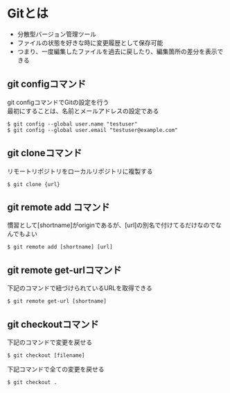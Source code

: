 # Gitとは
- 分散型バージョン管理ツール
- ファイルの状態を好きな時に変更履歴として保存可能
- つまり、一度編集したファイルを過去に戻したり、編集箇所の差分を表示できる

## git configコマンド
git configコマンドでGitの設定を行う<br />
最初にすることは、名前とメールアドレスの設定である

```
$ git config --global user.name "testuser"
$ git config --global user.email "testuser@example.com"
```

## git cloneコマンド
リモートリポジトリをローカルリポジトリに複製する
```
$ git clone {url}
```

## git remote add コマンド
慣習として[shortname]がoriginであるが、[url]の別名で付けてるだけなのでなんでもよい

```
$ git remote add [shortname] [url]
```

## git remote get-urlコマンド
下記のコマンドで紐づけられているURLを取得できる

```
$ git remote get-url [shortname]
```
## git checkoutコマンド
下記のコマンドで変更を戻せる

```
$ git checkout [filename]
```
下記コマンドで全ての変更を戻せる

```
$ git checkout .
```

